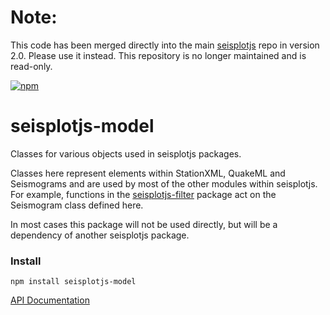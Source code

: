 
# Note:
This code has been merged directly into the main
[seisplotjs](https://github.com/crotwell/seisplotjs)
repo in version 2.0. Please use it instead. This repository
is no longer maintained and is read-only.


[![npm](https://img.shields.io/npm/v/seisplotjs-model.svg)](https://www.npmjs.com/package/seisplotjs-model)


# seisplotjs-model
Classes for various objects used in seisplotjs packages.

Classes here represent elements within StationXML, QuakeML and Seismograms and are used by most of the other modules within seisplotjs. For example, functions in the [seisplotjs-filter](http://www.github.com/crotwell/seisplotjs-filter) package act on the Seismogram class defined here.

In most cases this package will not be used directly, but will be a dependency of another seisplotjs package.

### Install

```
npm install seisplotjs-model
```

[API Documentation](http://www.seis.sc.edu/software/seisplotjs/model/)
